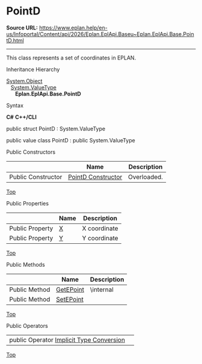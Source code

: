 # PointD

**Source URL:** https://www.eplan.help/en-us/Infoportal/Content/api/2026/Eplan.EplApi.Baseu~Eplan.EplApi.Base.PointD.html

---

This class represents a set of coordinates in EPLAN.

Inheritance Hierarchy

[System.Object](#)  
   [System.ValueType](#)  
      **Eplan.EplApi.Base.PointD**

Syntax

**C#**
**C++/CLI**


public struct PointD : System.ValueType

public value class PointD : public System.ValueType

Public Constructors

|  | Name | Description |
| --- | --- | --- |
| Public Constructor | [PointD Constructor](Eplan.EplApi.Baseu~Eplan.EplApi.Base.PointD~_ctor.html) | Overloaded. |

[Top](#top)

Public Properties

|  | Name | Description |
| --- | --- | --- |
| Public Property | [X](Eplan.EplApi.Baseu~Eplan.EplApi.Base.PointD~X.html) | X coordinate |
| Public Property | [Y](Eplan.EplApi.Baseu~Eplan.EplApi.Base.PointD~Y.html) | Y coordinate |

[Top](#top)

Public Methods

|  | Name | Description |
| --- | --- | --- |
| Public Method | [GetEPoint](Eplan.EplApi.Baseu~Eplan.EplApi.Base.PointD~GetEPoint.html) | \internal |
| Public Method | [SetEPoint](Eplan.EplApi.Baseu~Eplan.EplApi.Base.PointD~SetEPoint.html) |  |

[Top](#top)

Public Operators

|  |  |
| --- | --- |
| public Operator [Implicit Type Conversion](Eplan.EplApi.Baseu~Eplan.EplApi.Base.PointD~op_Implicit.html) |  |

[Top](#top)

